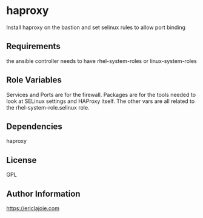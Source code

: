 haproxy
=========

Install haproxy on the bastion and set selinux rules to allow port binding

Requirements
------------

the ansible controller needs to have rhel-system-roles or linux-system-roles

Role Variables
--------------

Services and Ports are for the firewall.
Packages are for the tools needed to look at SELinux settings and HAProxy itself.
The other vars are all related to the rhel-system-role.selinux role.

Dependencies
------------

haproxy


License
-------

GPL

Author Information
------------------

https://ericlajoie.com
